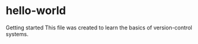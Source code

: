 # hello-world
Getting started
This file was created to learn the basics of version-control systems.
